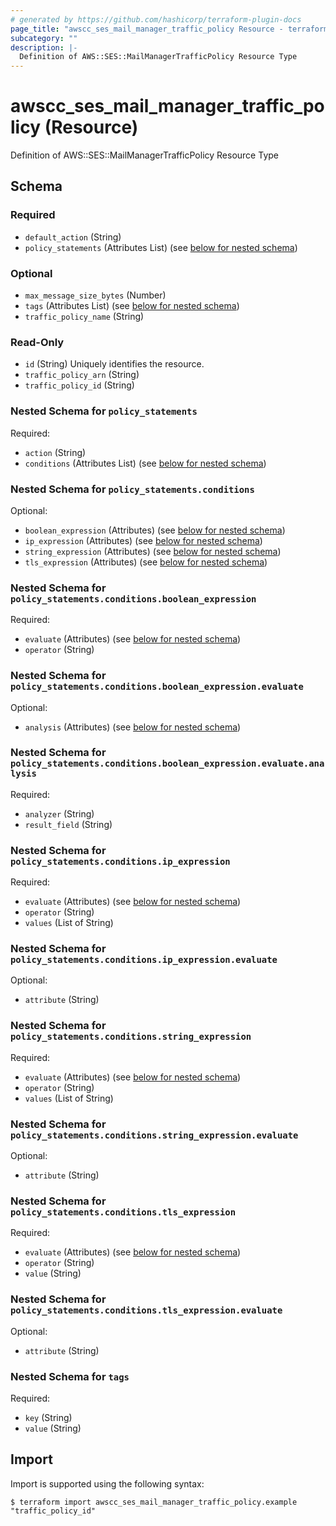 ```yaml
---
# generated by https://github.com/hashicorp/terraform-plugin-docs
page_title: "awscc_ses_mail_manager_traffic_policy Resource - terraform-provider-awscc"
subcategory: ""
description: |-
  Definition of AWS::SES::MailManagerTrafficPolicy Resource Type
---
```


# awscc_ses_mail_manager_traffic_policy (Resource)

Definition of AWS::SES::MailManagerTrafficPolicy Resource Type



<!-- schema generated by tfplugindocs -->
## Schema

### Required

- `default_action` (String)
- `policy_statements` (Attributes List) (see [below for nested schema](#nestedatt--policy_statements))

### Optional

- `max_message_size_bytes` (Number)
- `tags` (Attributes List) (see [below for nested schema](#nestedatt--tags))
- `traffic_policy_name` (String)

### Read-Only

- `id` (String) Uniquely identifies the resource.
- `traffic_policy_arn` (String)
- `traffic_policy_id` (String)

<a id="nestedatt--policy_statements"></a>
### Nested Schema for `policy_statements`

Required:

- `action` (String)
- `conditions` (Attributes List) (see [below for nested schema](#nestedatt--policy_statements--conditions))

<a id="nestedatt--policy_statements--conditions"></a>
### Nested Schema for `policy_statements.conditions`

Optional:

- `boolean_expression` (Attributes) (see [below for nested schema](#nestedatt--policy_statements--conditions--boolean_expression))
- `ip_expression` (Attributes) (see [below for nested schema](#nestedatt--policy_statements--conditions--ip_expression))
- `string_expression` (Attributes) (see [below for nested schema](#nestedatt--policy_statements--conditions--string_expression))
- `tls_expression` (Attributes) (see [below for nested schema](#nestedatt--policy_statements--conditions--tls_expression))

<a id="nestedatt--policy_statements--conditions--boolean_expression"></a>
### Nested Schema for `policy_statements.conditions.boolean_expression`

Required:

- `evaluate` (Attributes) (see [below for nested schema](#nestedatt--policy_statements--conditions--boolean_expression--evaluate))
- `operator` (String)

<a id="nestedatt--policy_statements--conditions--boolean_expression--evaluate"></a>
### Nested Schema for `policy_statements.conditions.boolean_expression.evaluate`

Optional:

- `analysis` (Attributes) (see [below for nested schema](#nestedatt--policy_statements--conditions--boolean_expression--evaluate--analysis))

<a id="nestedatt--policy_statements--conditions--boolean_expression--evaluate--analysis"></a>
### Nested Schema for `policy_statements.conditions.boolean_expression.evaluate.analysis`

Required:

- `analyzer` (String)
- `result_field` (String)




<a id="nestedatt--policy_statements--conditions--ip_expression"></a>
### Nested Schema for `policy_statements.conditions.ip_expression`

Required:

- `evaluate` (Attributes) (see [below for nested schema](#nestedatt--policy_statements--conditions--ip_expression--evaluate))
- `operator` (String)
- `values` (List of String)

<a id="nestedatt--policy_statements--conditions--ip_expression--evaluate"></a>
### Nested Schema for `policy_statements.conditions.ip_expression.evaluate`

Optional:

- `attribute` (String)



<a id="nestedatt--policy_statements--conditions--string_expression"></a>
### Nested Schema for `policy_statements.conditions.string_expression`

Required:

- `evaluate` (Attributes) (see [below for nested schema](#nestedatt--policy_statements--conditions--string_expression--evaluate))
- `operator` (String)
- `values` (List of String)

<a id="nestedatt--policy_statements--conditions--string_expression--evaluate"></a>
### Nested Schema for `policy_statements.conditions.string_expression.evaluate`

Optional:

- `attribute` (String)



<a id="nestedatt--policy_statements--conditions--tls_expression"></a>
### Nested Schema for `policy_statements.conditions.tls_expression`

Required:

- `evaluate` (Attributes) (see [below for nested schema](#nestedatt--policy_statements--conditions--tls_expression--evaluate))
- `operator` (String)
- `value` (String)

<a id="nestedatt--policy_statements--conditions--tls_expression--evaluate"></a>
### Nested Schema for `policy_statements.conditions.tls_expression.evaluate`

Optional:

- `attribute` (String)





<a id="nestedatt--tags"></a>
### Nested Schema for `tags`

Required:

- `key` (String)
- `value` (String)

## Import

Import is supported using the following syntax:

```shell
$ terraform import awscc_ses_mail_manager_traffic_policy.example "traffic_policy_id"
```
